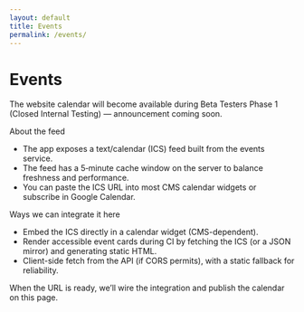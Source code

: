 ```yaml
---
layout: default
title: Events
permalink: /events/
---
```


# Events

The website calendar will become available during Beta Testers Phase 1 (Closed Internal Testing) — announcement coming soon.

About the feed

- The app exposes a text/calendar (ICS) feed built from the events service.
- The feed has a 5‑minute cache window on the server to balance freshness and performance.
- You can paste the ICS URL into most CMS calendar widgets or subscribe in Google Calendar.

Ways we can integrate it here

- Embed the ICS directly in a calendar widget (CMS-dependent).
- Render accessible event cards during CI by fetching the ICS (or a JSON mirror) and generating static HTML.
- Client-side fetch from the API (if CORS permits), with a static fallback for reliability.

When the URL is ready, we’ll wire the integration and publish the calendar on this page.
